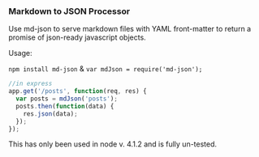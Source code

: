 ### Markdown to JSON Processor

Use md-json to serve markdown files with YAML front-matter to return a promise of json-ready javascript objects.

Usage:

`npm install md-json` & `var mdJson = require('md-json');`


```js
//in express
app.get('/posts', function(req, res) {
  var posts = mdJson('posts');
  posts.then(function(data) {
    res.json(data);
  });
});

```

This has only been used in node v. 4.1.2 and is fully un-tested.

